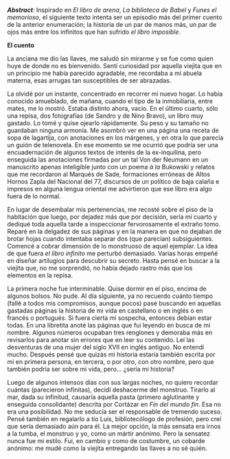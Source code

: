 **_Abstract_**: Inspirado en *El libro de arena*, *La biblioteca de Babel* y *Funes el memorioso*, el siguiente texto intenta ser un episodio más del primer cuento de la anterior enumeración; la historia de un par de manos más, un par de ojos más entre los infinitos que han sufrido *el libro imposible*.

**El cuento**

La anciana me dio las llaves, me saludó sin mirarme y se fue como quien huye de donde no es bienvenido. Sentí curiosidad por aquella viejita que en un principio me había parecido agradable, me recordaba a mi abuela materna, esas arrugas tan susceptibles de ser abrazadas.

La olvidé por un instante, concentrado en recorrer mi nuevo hogar. Lo había conocido amueblado, de mañana, cuando el tipo de la inmobiliaria, entre mates, me lo mostró. Estaba distinto ahora, vacío. En el último cuarto, sólo una repisa, dos fotografías (de Sandro y de Nino Bravo), un libro muy gastado. Lo tomé y quise ojearlo rápidamente. Su peso y su tamaño no guardaban ninguna armonía. Me asombró ver en una página una receta de sopa de lagartija, con anotaciones en los márgenes, y en otra lo que parecía un guión de telenovela. En ese momento se me ocurrió que podría ser una encuadernación de algunos textos de interés de la ex-inquilina, pero enseguida las anotaciones firmadas por un tal Von der Neumann en un manuscrito apenas inteligible junto con un poema *à la* Bukowski y relatos que me recordaron al Marqués de Sade, formaciones erróneas de Altos Hornos Zapla del Nacional del 77, discursos de un político de baja calaña e impresos en alguna lengua oriental me advirtieron que ese libro era algo fuera de lo normal.

En lugar de desembalar mis pertenencias, me recosté sobre el piso de la habitación que luego, por dejadez más que por decisión, sería mi cuarto y dediqué toda aquella tarde a inspeccionar fervorosamente el extraño tomo. Reparé en la delgadez de sus páginas y en la manera en que no dejaban de brotar hojas cuando intentaba separar dos (que parecían) subsiguientes. Comencé a cobrar dimensión de lo monstruoso de aquel ejemplar. La idea de que fuera *el libro infinito* me perturbó demasiado. Varias horas empeñé en diseñar artilugios para descubrir su secreto. Hasta pensé en buscar a la viejita que, no me sorprendió, no había dejado rastro más que los elementos en la repisa.

La primera noche fue interminable. Quise dormir en el piso, encima de algunos bolsos. No pude. Al día siguiente, ya no recuerdo cuánto tiempo (fallé a todos mis compromisos, aunque pocos) pasé buscando en aquellas gastadas páginas la historia de mi vida en castellano o en inglés o en francés o portugués. Si fuera cierta mi sospecha, entonces debían estar todas. En una libretita anoté las páginas que fui leyendo en busca de mi nombre. Algunos números ocupaban tres renglones y demoraba más en revisarlos para anotar sin errores que en leer su contenido. Leí las desventuras de una mujer del siglo XVII en inglés antiguo. No entendí mucho. Después pensé que quizás mi historia estaría también escrita por mí en primera persona, en tercera, o por otro, con otro nombre, pero que también podría ser sobre mi vida, pero... ¿sería mi historia?

Luego de algunos intensos días con sus largas noches, no quiero recordar cuántas (parecieron infinitas), decidí deshacerme del monstruo. Tirarlo al mar, dada su infinitud, causaría aquella pasta (primero aglutinante y enseguida consolidante) descrita por Cortázar en *Fin del mundo fin*. Esa no era una posibilidad. No me seducía ser el responsable de tremendo suceso. Pensé también en regalarlo a tío Luis, bibliotecólogo de profesión, pero creí que sería demasiado aún para él. La mejor opción, la más sensata era irnos a la tumba, el monstruo y yo, como un mártir anónimo. Pero la sensatez nunca fue mi estilo. Fui, en cambio y como de costumbre, un cobarde anónimo: me mudé como la viejita entregando las llaves a no sé quién.
